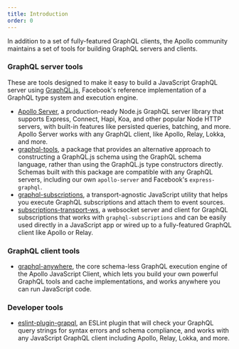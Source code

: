 ```yaml
---
title: Introduction
order: 0
---
```


In addition to a set of fully-featured GraphQL clients, the Apollo community maintains a set of tools for building GraphQL servers and clients.

### GraphQL server tools

These are tools designed to make it easy to build a JavaScript GraphQL server using [GraphQL.js](https://github.com/graphql/graphql-js), Facebook's reference implementation of a GraphQL type system and execution engine.

- [Apollo Server](/tools/apollo-server), a production-ready Node.js GraphQL server library that supports Express, Connect, Hapi, Koa, and other popular Node HTTP servers, with built-in features like persisted queries, batching, and more. Apollo Server works with any GraphQL client, like Apollo, Relay, Lokka, and more.
- [graphql-tools](/tools/graphql-tools), a package that provides an alternative approach to constructing a GraphQL.js schema using the GraphQL schema language, rather than using the GraphQL.js type constructors directly. Schemas built with this package are compatible with any GraphQL servers, including our own `apollo-server` and Facebook's `express-graphql`.
- [graphql-subscriptions](https://github.com/apollostack/graphql-subscriptions), a transport-agnostic JavaScript utility that helps you execute GraphQL subscriptions and attach them to event sources.
- [subscriptions-transport-ws](https://github.com/apollostack/subscriptions-transport-ws), a websocket server and client for GraphQL subscriptions that works with `graphql-subscriptions` and can be easily used directly in a JavaScript app or wired up to a fully-featured GraphQL client like Apollo or Relay.

### GraphQL client tools

- [graphql-anywhere](https://github.com/apollostack/graphql-anywhere), the core schema-less GraphQL execution engine of the Apollo JavaScript Client, which lets you build your own powerful GraphQL tools and cache implementations, and works anywhere you can run JavaScript code.

### Developer tools

- [eslint-plugin-grapql](https://github.com/apollostack/eslint-plugin-graphql), an ESLint plugin that will check your GraphQL query strings for syntax errors and schema compliance, and works with any JavaScript GraphQL client including Apollo, Relay, Lokka, and more.
